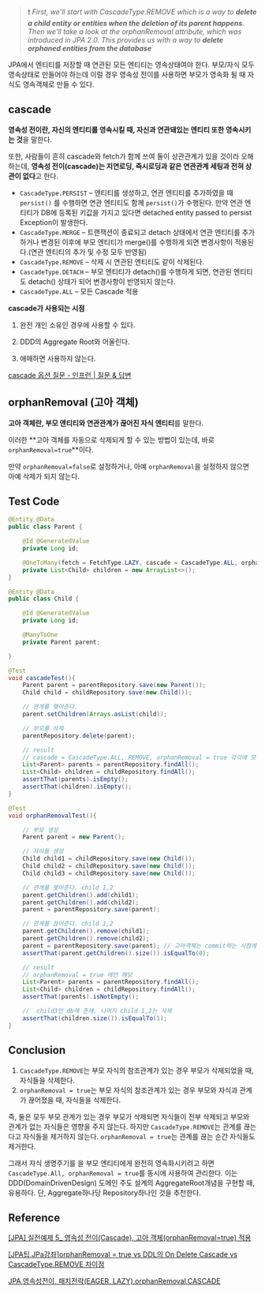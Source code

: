 
> ❗ *First, we'll start with CascadeType.REMOVE which is a way to **delete a child entity or entities when the deletion of its parent happens**. Then we'll take a look at the orphanRemoval attribute, which was introduced in JPA 2.0. This provides us with a way to **delete orphaned entities from the database***

JPA에서 엔티티를 저장할 때 연관된 모든 엔티티는 영속상태여야 한다. 부모/자식 모두 영속상태로 만들어야 하는데 이럴 경우 영속성 전이를 사용하면 부모가 영속화 될 때 자식도 영속객체로 만들 수 있다.

## cascade

**영속성 전이란, 자신의 엔티티를 영속시킬 때, 자신과 연관돼있는 엔티티 또한 영속시키는 것**을 말한다.

또한, 사람들이 흔히 cascade와 fetch가 함께 쓰여 둘이 상관관계가 있을 것이라 오해하는데, **영속성 전이(cascade)는 지연로딩, 즉시로딩과 같은 연관관계 세팅과 전혀 상관이 없다**고 한다.

- `CascadeType.PERSIST` – 엔티티를 생성하고, 연관 엔티티를 추가하였을 때 `persist()` 를 수행하면 연관 엔티티도 함께 `persist()`가 수행된다. 만약 연관 엔티티가 DB에 등록된 키값을 가지고 있다면 detached entity passed to persist Exception이 발생한다.
- `CascadeType.MERGE` – 트랜잭션이 종료되고 detach 상태에서 연관 엔티티를 추가하거나 변경된 이후에 부모 엔티티가 merge()를 수행하게 되면 변경사항이 적용된다.(연관 엔티티의 추가 및 수정 모두 반영됨)
- `CascadeType.REMOVE` – 삭제 시 연관된 엔티티도 같이 삭제된다.
- `CascadeType.DETACH` – 부모 엔티티가 detach()를 수행하게 되면, 연관된 엔티티도 detach() 상태가 되어 변경사항이 반영되지 않는다.
- `CascadeType.ALL` – 모든 Cascade 적용

**cascade가 사용되는 시점**

1. 완전 개인 소유인 경우에 사용할 수 있다.

2. DDD의 Aggregate Root와 어울린다.

3. 애매하면 사용하지 않는다.

[cascade 옵션 질문 - 인프런 | 질문 & 답변](https://www.inflearn.com/questions/31969)

## **orphanRemoval (고아 객체)**

**고아 객체란, 부모 엔티티와 연관관계가 끊어진 자식 엔티티**를 말한다.

이러한 **고아 객체를 자동으로 삭제되게 할 수 있는 방법이 있는데, 바로 `orphanRemoval=true`**이다.

만약 `orphanRemoval=false`로 설정하거나, 아예 `orphanRemoval`을 설정하지 않으면 아예 삭제가 되지 않는다.

## Test Code

```java
@Entity @Data
public class Parent {

    @Id @GeneratedValue
    private Long id;

    @OneToMany(fetch = FetchType.LAZY, cascade = CascadeType.ALL, orphanRemoval = true)
    private List<Child> children = new ArrayList<>();
}
```

```java
@Entity @Data
public class Child {

    @Id @GeneratedValue
    private Long id;

    @ManyToOne
    private Parent parent;

}
```

```java
@Test
void cascadeTest(){
    Parent parent = parentRepository.save(new Parent());
    Child child = childRepository.save(new Child());

    // 관계를 맺어준다.
    parent.setChildren(Arrays.asList(child));

    // 부모를 삭제
    parentRepository.delete(parent);

    // result
    // cascade = CascadeType.ALL, REMOVE, orphanRemoval = true 각각에 모두 해당
    List<Parent> parents = parentRepository.findAll();
    List<Child> children = childRepository.findAll();
    assertThat(parents).isEmpty();
    assertThat(children).isEmpty();
}
```

```java
@Test
void orphanRemovalTest(){

    // 부모 생성
    Parent parent = new Parent();

    // 자식들 생성
    Child child1 = childRepository.save(new Child());
    Child child2 = childRepository.save(new Child());
    Child child3 = childRepository.save(new Child());

    // 관계를 맺어준다. child 1,2
    parent.getChildren().add(child1);
    parent.getChildren().add(child2);
    parent = parentRepository.save(parent);

    // 관계를 끊어준다. child 1,2
    parent.getChildren().remove(child1);
    parent.getChildren().remove(child2);
    parent = parentRepository.save(parent); // 고아객체는 commit하는 시점에 처리가 된다.
    assertThat(parent.getChildren().size()).isEqualTo(0);

    // result
    // orphanRemoval = true 에만 해당
    List<Parent> parents = parentRepository.findAll();
    List<Child> children = childRepository.findAll();
    assertThat(parents).isNotEmpty();

    //  child3만 db에 존재. 나머지 child 1,2는 삭제
    assertThat(children.size()).isEqualTo(1);
}
```

## Conclusion

1. `CascadeType.REMOVE`는 부모 자식의 참조관계가 있는 경우 부모가 삭제되었을 때, 자식들을 삭제한다.
2. `orphanRemoval = true`는 부모 자식의 참조관계가 있는 경우 부모와 자식과 관계가 끊어졌을 때, 자식들을 삭제한다.

즉, 둘은 모두 부모 관계가 있는 경우 부모가 삭제되면 자식들이 전부 삭제되고 부모와 관계가 없는 자식들은 영향을 주지 않는다. 하지만 `CascadeType.REMOVE`는 관계를 끊는다고 자식들을 제거하지 않는다. `orphanRemoval = true`는 관계를 끊는 순간 자식들도 제거한다.

그래서 자식 생명주기를 을 부모 엔티티에게 완전히 영속화시키려고 하면 `CascadeType.All, orphanRemoval = true`를 동시에 사용하여 관리한다. 이는  DDD(DomainDrivenDesign) 도메인 주도 설계의 AggregateRoot개념을 구현할 때, 유용하다. 단, Aggregate하나당 Repository하나인 것을 추천한다.

## Reference

[](https://www.baeldung.com/jpa-cascade-remove-vs-orphanremoval)

[[JPA] 실전예제 5_ 영속성 전이(Cascade), 고아 객체(orphanRemoval=true) 적용](https://kth990303.tistory.com/54)

[[JPA팁,JPa강좌]orphanRemoval = true vs DDL의 On Delete Cascade vs CascadeType.REMOVE 차이점](http://ojc.asia/bbs/board.php?bo_table=LecJpa&wr_id=205)

[JPA,영속성전이, 패치전략(EAGER, LAZY),orphanRemoval,CASCADE](http://ojc.asia/bbs/board.php?bo_table=LecJpa&wr_id=265)
